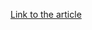 [Link to the article](https://welivesecurity.com/2022/11/23/bahamut-cybermercenary-group-targets-android-users-fake-vpn-apps/)
